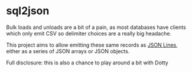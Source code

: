 # sql2json

Bulk loads and unloads are a bit of a pain, as most databases have clients which only emit CSV so 
delimiter choices are a really big headache.

This project aims to allow emitting these same records as [JSON Lines](http://jsonlines.org/), either 
as a series of JSON arrays or JSON objects.

Full disclosure: this is also a chance to play around a bit with Dotty